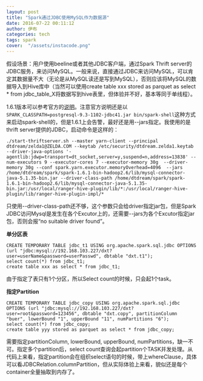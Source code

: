 ```yaml
---
layout: post
title: "Spark通过JDBC使用MySQL作为数据源"
date: 2016-07-22 00:11:12
author: 伊布
categories: tech
tags: spark
cover:  "/assets/instacode.png"
---
```


假设场景：用户使用beeline或者其他JDBC客户端，通过Spark Thrift server的JDBC服务，来访问MySQL。一般来说，直接通过JDBC来访问MySQL，可以肯定其数据量不大（无论是从MySQL读还是写到MySQL），否则应该将MySQL的数据导入到Hive库中（当然可以使用create table xxx stored as parquet as select * from jdbc_table_X将数据写到hive表里，但体验并不好，基本等同于单线程）。

1.6.1版本可以参考官方的[说明](http://spark.apache.org/docs/1.6.1/sql-programming-guide.html#jdbc-to-other-databases)。注意官方说明还是以`SPARK_CLASSPATH=postgresql-9.3-1102-jdbc41.jar bin/spark-shell`这种方式来启动spark-shell的，但是1.6.1上会告警，最好还是用--jars指定。我使用的是thrift server提供的JDBC，启动命令是这样的：

```
./start-thriftserver.sh --master yarn-client --principal dtdream/zelda1@ZELDA.COM --keytab /etc/security/dtdream.zelda1.keytab --driver-java-options '-agentlib:jdwp=transport=dt_socket,server=y,suspend=n,address=13838' --num-executors 9 --executor-cores 7 --executor-memory 30g  --driver-memory 30g --conf spark.yarn.executor.memoryOverhead=4096  --jars /home/dtdream/spark/spark-1.6.1-bin-hadoop2.6/lib/mysql-connector-java-5.1.35-bin.jar --driver-class-path /home/dtdream/spark/spark-1.6.1-bin-hadoop2.6/lib/mysql-connector-java-5.1.35-bin.jar:/usr/local/ranger-hive-plugin/lib/*:/usr/local/ranger-hive-plugin/lib/ranger-hive-plugin-impl/*
```

只使用--driver-class-path还不够，这个参数只会给driver指定jar包，但是Spark JDBC访问Mysql是发生在各个Excutor上的，还需要--jars为各个Excutor指定jar包，否则会报“no suitable driver found”。


**单分区表**


```
CREATE TEMPORARY TABLE jdbc_t1 USING org.apache.spark.sql.jdbc OPTIONS (url "jdbc:mysql://192.168.103.227/dxt?user=userName&password=userPasswd", dbtable "dxt.t1");
select count(*) from jdbc_t1;
create table xxx as select * from jdbc_t1;
```

由于指定了表只有1个分区，所以Select count的时候，只会起1个task。


**指定Partition**

```
CREATE TEMPORARY TABLE jdbc_copy USING org.apache.spark.sql.jdbc OPTIONS (url "jdbc:mysql://192.168.103.227/dxt?user=root&password=123456", dbtable "dxt.copy", partitionColumn "buer", lowerBound "1", upperBound "11", numPartitions "6");
select count(*) from jdbc_copy;
create table yyy stored as parquet as select * from jdbc_copy;
```

需要指定partitionColumn, lowerBound, upperBound, numPartitions，缺一不可。指定多个partition后，select count查询会起partition个TASK并发处理。从代码上来看，指定partition会在组织select语句的时候，带上whereClause，具体可以看JDBCRelation.columnPartition，但从实际体验上来看，貌似还是每个container全量抽取到内存了。


